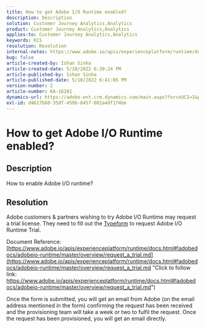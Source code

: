```yaml
---
title: How to get Adobe I/O Runtime enabled?
description: Description
solution: Customer Journey Analytics,Analytics
product: Customer Journey Analytics,Analytics
applies-to: Customer Journey Analytics,Analytics
keywords: KCS
resolution: Resolution
internal-notes: https://www.adobe.io/apis/experienceplatform/runtime/docs.html#!adobedocs/adobeio-runtime/master/README.md
bug: false
article-created-by: Ishan Sinha
article-created-date: 5/10/2022 6:39:24 PM
article-published-by: Ishan Sinha
article-published-date: 5/10/2022 6:41:05 PM
version-number: 2
article-number: KA-16281
dynamics-url: https://adobe-ent.crm.dynamics.com/main.aspx?forceUCI=1&pagetype=entityrecord&etn=knowledgearticle&id=1ee66c7f-90d0-ec11-a7b5-0022480a8753
exl-id: d4617b60-35df-459b-8457-002a4df1f4be
---
```

# How to get Adobe I/O Runtime enabled?

## Description


How to enable Adobe I/O runtime?


## Resolution


Adobe customers & partners wishing to try Adobe I/O Runtime may request a trial license. They need to fill out the [Typeform](https://adobeio.typeform.com/to/RWhT8Y) to request Adobe I/O Runtime Trial.

 Document Reference:
[https://www.adobe.io/apis/experienceplatform/runtime/docs.html#!adobedocs/adobeio-runtime/master/overview/request_a_trial.md](https://www.adobe.io/apis/experienceplatform/runtime/docs.html#!adobedocs/adobeio-runtime/master/overview/request_a_trial.md "Click to follow link: https://www.adobe.io/apis/experienceplatform/runtime/docs.html#!adobedocs/adobeio-runtime/master/overview/request_a_trial.md")

Once the form is submitted, you will get an email from Adobe (on the email address mentioned in the form) confirming the request has been received and the provisioning team will take a week or two to fulfil the request. Once the request has been provisioned, you will get an email directly.
